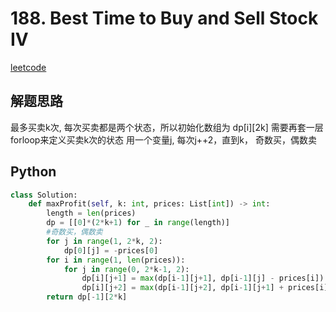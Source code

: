 # 188. Best Time to Buy and Sell Stock IV
[leetcode](https://leetcode.com/problems/best-time-to-buy-and-sell-stock-iv/description/)

## 解题思路
最多买卖k次, 每次买卖都是两个状态，所以初始化数组为 dp[i][2k]
需要再套一层 forloop来定义买卖k次的状态
用一个变量j, 每次j++2，直到k， 奇数买，偶数卖

## Python
```python
class Solution:
    def maxProfit(self, k: int, prices: List[int]) -> int:
        length = len(prices)
        dp = [[0]*(2*k+1) for _ in range(length)]
        #奇数买，偶数卖
        for j in range(1, 2*k, 2):
            dp[0][j] = -prices[0]
        for i in range(1, len(prices)):
            for j in range(0, 2*k-1, 2):
                dp[i][j+1] = max(dp[i-1][j+1], dp[i-1][j] - prices[i])
                dp[i][j+2] = max(dp[i-1][j+2], dp[i-1][j+1] + prices[i])
        return dp[-1][2*k]
```